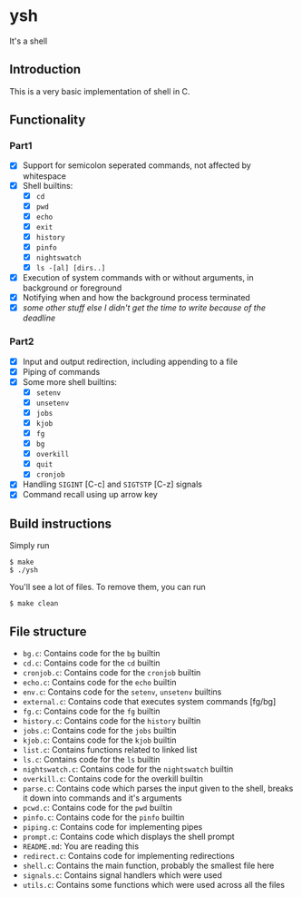 # ysh
It's a shell

## Introduction
This is a very basic implementation of shell in C.

## Functionality
### Part1
 - [x] Support for semicolon seperated commands, not affected by whitespace
 - [x] Shell builtins: 
    - [x] `cd`
    - [x] `pwd`
    - [x] `echo`
    - [x] `exit`
    - [x] `history`
    - [x] `pinfo`
    - [x] `nightswatch`
    - [x] `ls -[al] [dirs..]`
 - [x] Execution of system commands with or without arguments, in background or foreground
 - [x] Notifying when and how the background process terminated
 - [x] *some other stuff else I didn't get the time to write because of the deadline*
### Part2
 - [x] Input and output redirection, including appending to a file
 - [x] Piping of commands
 - [x] Some more shell builtins:
    - [x] `setenv`
    - [x] `unsetenv`
    - [x] `jobs`
    - [x] `kjob`
    - [x] `fg`
    - [x] `bg`
    - [x] `overkill`
    - [x] `quit`
    - [x] `cronjob`
 - [x] Handling `SIGINT` [C-c] and `SIGTSTP` [C-z] signals
 - [x] Command recall using up arrow key

## Build instructions
Simply run
```
$ make
$ ./ysh
```
You'll see a lot of files. To remove them, you can run
```
$ make clean
```

## File structure
 - `bg.c`: Contains code for the `bg` builtin
 - `cd.c`: Contains code for the `cd` builtin
 - `cronjob.c`: Contains code for the `cronjob` builtin
 - `echo.c`: Contains code for the `echo` builtin
 - `env.c`: Contains code for the `setenv`, `unsetenv` builtins
 - `external.c`: Contains code that executes system commands [fg/bg]
 - `fg.c`: Contains code for the `fg` builtin
 - `history.c`: Contains code for the `history` builtin
 - `jobs.c`: Contains code for the `jobs` builtin
 - `kjob.c`: Contains code for the `kjob` builtin
 - `list.c`: Contains functions related to linked list
 - `ls.c`: Contains code for the `ls` builtin
 - `nightswatch.c`: Contains code for the `nightswatch` builtin
 - `overkill.c`: Contains code for the overkill builtin
 - `parse.c`: Contains code which parses the input given to the shell, breaks it down into commands and it's arguments
 - `pcwd.c`: Contains code for the `pwd` builtin
 - `pinfo.c`: Contains code for the `pinfo` builtin
 - `piping.c`: Contains code for implementing pipes
 - `prompt.c`: Contains code which displays the shell prompt
 - `README.md`: You are reading this
 - `redirect.c`: Contains code for implementing redirections
 - `shell.c`: Contains the main function, probably the smallest file here
 - `signals.c`: Contains signal handlers which were used
 - `utils.c`: Contains some functions which were used across all the files
